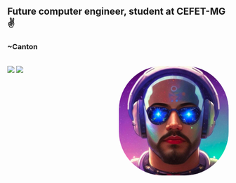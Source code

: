 ## Future computer engineer, student at CEFET-MG ✌️
### ~Canton

<!--
<div style="display: inline_block"><br>

  <img align="right" alt="Rafa-pic" height="150" style="border-radius:50px;" src="https://media.discordapp.net/attachments/639956127056134178/890373478988013628/Publicacoes_Instagram_1_1.png?width=676&height=676">
</div>
-->

<div style="display: inline_block"><br>
  <img align="right" alt="xadres" height="250" style="border-radius:100px;"
  src="Eu.jpeg">
</div>



<picture>
<source 
  srcset="https://github-readme-stats.vercel.app/api?username=anuraghazra&show_icons=true"
  media="(prefers-color-scheme: dark)"
/>
<source
  srcset="https://github-readme-stats.vercel.app/api?username=EmilioCanton&show_icons=true&theme=jolly"
  media="(prefers-color-scheme: light), (prefers-color-scheme: no-preference)"
/>
<img src="https://github-readme-stats.vercel.app/api?username=anuraghazra&show_icons=true"/>
</picture>


          
        




<picture>
<source 
  srcset="https://github-readme-stats.vercel.app/api/top-langs/?username=EmilioCanton&layout=compact"
  media="(prefers-color-scheme: dark)"
/>
<source
  srcset="https://github-readme-stats.vercel.app/api/top-langs/?username=EmilioCanton&layout=compact&theme=jolly"
  media="(prefers-color-scheme: light), (prefers-color-scheme: no-preference)"
/>
<img src="https://github.com/anuraghazra/github-readme-stats" />
</picture>





